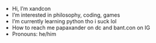 -  Hi, I’m xandcon
-  I’m interested in philosophy, coding, games
-  I’m currently learning python tho i suck lol
-  How to reach me papaxander on dc and bant.con on IG
-  Pronouns: he/him

<!---
xandcon/xandcon is a ✨ special ✨ repository because its `README.md` (this file) appears on your GitHub profile.
You can click the Preview link to take a look at your changes.
--->
